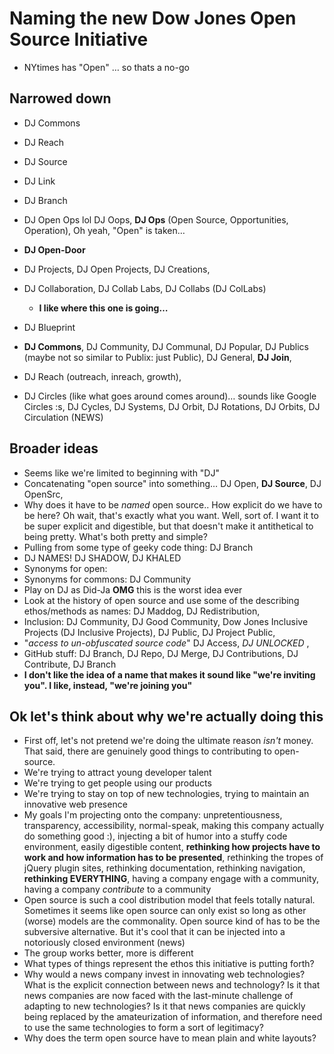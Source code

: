 # Naming the new Dow Jones Open Source Initiative
- NYtimes has "Open" … so thats a no-go

## Narrowed down
- DJ Commons
- DJ Reach
- DJ Source
- DJ Link
- DJ Branch

- DJ Open Ops lol DJ Oops, **DJ Ops** (Open Source, Opportunities, Operation), Oh yeah, "Open" is taken…
- **DJ Open-Door**
- DJ Projects, DJ Open Projects, DJ Creations, 
- DJ Collaboration, DJ Collab Labs, DJ Collabs (DJ ColLabs)
	- **I like where this one is going…** 
- DJ Blueprint
- **DJ Commons**, DJ Community, DJ Communal, DJ Popular, DJ Publics (maybe not so similar to Publix: just Public), DJ General, **DJ Join**, 
- DJ Reach (outreach, inreach, growth),
- DJ Circles (like what goes around comes around)… sounds like Google Circles :s, DJ Cycles, DJ Systems, DJ Orbit, DJ Rotations, DJ Orbits, DJ Circulation (NEWS)

## Broader ideas
- Seems like we're limited to beginning with "DJ"
- Concatenating "open source" into something… DJ Open, **DJ Source**, DJ OpenSrc, 
- Why does it have to be *named* open source.. How explicit do we have to be here? Oh wait, that's exactly what you want. Well, sort of. I want it to be super explicit and digestible, but that doesn't make it antithetical to being pretty. What's both pretty and simple? 
- Pulling from some type of geeky code thing: DJ Branch
- DJ NAMES! DJ SHADOW, DJ KHALED
- Synonyms for open: 
- Synonyms for commons: DJ Community
- Play on DJ as Did-Ja **OMG** this is the worst idea ever 
- Look at the history of open source and use some of the describing ethos/methods as names: DJ Maddog, DJ Redistribution, 
- Inclusion: DJ Community, DJ Good Community, Dow Jones Inclusive Projects (DJ Inclusive Projects), DJ Public, DJ Project Public, 
- "*access to un-obfuscated source code*" DJ Access, *DJ UNLOCKED* , 
- GitHub stuff: DJ Branch, DJ Repo, DJ Merge, DJ Contributions, DJ Contribute, DJ Branch
- **I don't like the idea of a name that makes it sound like "we're inviting you". I like, instead, "we're joining you"**


## Ok let's think about why we're actually doing this
- First off, let's not pretend we're doing the ultimate reason *isn't* money. That said, there are genuinely good things to contributing to open-source.
- We're trying to attract young developer talent
- We're trying to get people using our products
- We're trying to stay on top of new technologies, trying to maintain an innovative web presence
- My goals I'm projecting onto the company: unpretentiousness, transparency, accessibility, normal-speak, making this company actually do something good :), injecting a bit of humor into a stuffy code environment, easily digestible content, **rethinking how projects have to work and how information has to be presented**, rethinking the tropes of jQuery plugin sites, rethinking documentation, rethinking navigation, **rethinking EVERYTHING**, having a company engage with a community, having a company *contribute* to a community
- Open source is such a cool distribution model that feels totally natural. Sometimes it seems like open source can only exist so long as other (worse) models are the commonality. Open source kind of has to be the subversive alternative. But it's cool that it can be injected into a notoriously closed environment (news)
- The group works better, more is different
- What types of things represent the ethos this initiative is putting forth?
- Why would a news company invest in innovating web technologies? What is the explicit connection between news and technology? Is it that news companies are now faced with the last-minute challenge of adapting to new technologies? Is it that news companies are quickly being replaced by the amateurization of information, and therefore need to use the same technologies to form a sort of legitimacy? 
- Why does the term open source have to mean plain and white layouts?